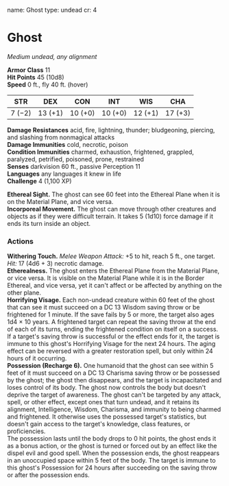 name: Ghost
type: undead
cr: 4

# Ghost 
_Medium undead, any alignment_

**Armor Class** 11    
**Hit Points** 45 (10d8)    
**Speed** 0 ft., fly 40 ft. (hover) 

| STR     | DEX     | CON     | INT     | WIS     | CHA     |
|---------|---------|---------|---------|---------|---------|
| 7 (−2)  | 13 (+1) | 10 (+0) | 10 (+0) | 12 (+1) | 17 (+3) |

**Damage Resistances** acid, fire, lightning, thunder; bludgeoning, piercing, and slashing from nonmagical attacks    
**Damage Immunities** cold, necrotic, poison    
**Condition Immunities** charmed, exhaustion, frightened, grappled, paralyzed, petrified, poisoned, prone, restrained    
**Senses** darkvision 60 ft., passive Perception 11    
**Languages** any languages it knew in life    
**Challenge** 4 (1,100 XP) 

**Ethereal Sight.** The ghost can see 60 feet into the Ethereal Plane when it is on the Material Plane, and vice versa.    
**Incorporeal Movement.** The ghost can move through other creatures and objects as if they were difficult terrain. It takes 5 (1d10) force damage if it ends its turn inside an object.   

### Actions 
**Withering Touch.** _Melee Weapon Attack:_ +5 to hit, reach 5 ft., one target. _Hit:_ 17 (4d6 + 3) necrotic damage.    
**Etherealness.** The ghost enters the Ethereal Plane from the Material Plane, or vice versa. It is visible on the Material Plane while it is in the Border Ethereal, and vice versa, yet it can't affect or be affected by anything on the other plane.    
**Horrifying Visage.** Each non-undead creature within 60 feet of the ghost that can see it must succeed on a DC 13 Wisdom saving throw or be frightened for 1 minute. If the save fails by 5 or more, the target also ages 1d4 × 10 years. A frightened target can repeat the saving throw at the end of each of its turns, ending the frightened condition on itself on a success. If a target's saving throw is successful or the effect ends for it, the target is immune to this ghost's Horrifying Visage for the next 24 hours. The aging effect can be reversed with a greater restoration spell, but only within 24 hours of it occurring.    
**Possession (Recharge 6).** One humanoid that the ghost can see within 5 feet of it must succeed on a DC 13 Charisma saving throw or be possessed by the ghost; the ghost then disappears, and the target is incapacitated and loses control of its body. The ghost now controls the body but doesn't deprive the target of awareness. The ghost can't be targeted by any attack, spell, or other effect, except ones that turn undead, and it retains its alignment, Intelligence, Wisdom, Charisma, and immunity to being charmed and frightened. It otherwise uses the possessed target's statistics, but doesn't gain access to the target's knowledge, class features, or proficiencies.    
The possession lasts until the body drops to 0 hit points, the ghost ends it as a bonus action, or the ghost is turned or forced out by an effect like the dispel evil and good spell. When the possession ends, the ghost reappears in an unoccupied space within 5 feet of the body. The target is immune to this ghost's Possession for 24 hours after succeeding on the saving throw or after the possession ends.